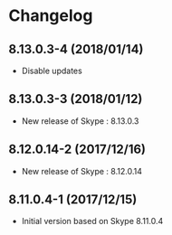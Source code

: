 # Changelog

## 8.13.0.3-4 (2018/01/14)

* Disable updates

## 8.13.0.3-3 (2018/01/12)

* New release of Skype : 8.13.0.3

## 8.12.0.14-2 (2017/12/16)

* New release of Skype : 8.12.0.14

## 8.11.0.4-1 (2017/12/15)

* Initial version based on Skype 8.11.0.4

